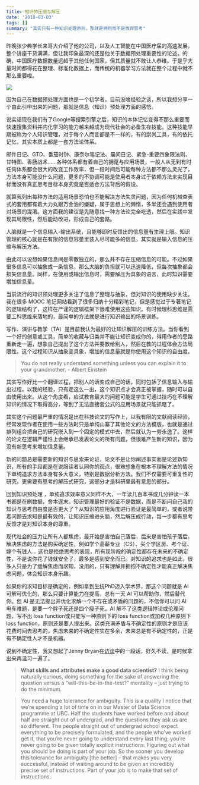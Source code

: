 ```yaml
---
title: 知识的压缩与解压
date: '2018-03-03'
tags: []
summary: "其实只有一种知识处理原则，那就是拥抱而不是放弃思考"
---
```



昨晚张少典学长来哥大介绍了他的公司，以及人工智能在中国医疗届的高速发展。整个讲座干货满满，但让我印象最深的还是他关于数据预处理重要性的论述。的确，中国医疗数据数量远超于其他任何国家，但其质量就不敢让人恭维。于是乎大量时间都得花在整理、标准化数据上，而传统的机器学习方法就在整个过程中就不那么重要啦。

![](https://lh3.googleusercontent.com/b33hrrHb0DmOlmR1iI66p_ArSosoq5zNOwVZndnd9e1BRYCeH7skWKzJPSwEbKjratqlhHQBgr6qYextFNHvxU8rwgyBsnk7eZV3sDs8YvX3N7VigKcKp7UVEvDFwuPg1bbOyq4GwzS46ikkLw1PYlN-Jv9O7Yr6BBkF3pzTxl9JiISI5EuhckE0oDIbinLD6nVNo6AEN8iCU1ANn1kKvnx0GwBDk93kio-r_x4XmfPPBbJs1cdU2KsMAiwLQFE-mLB5IhWnVdQSXK9aaI3kh3Xhma2W92zl5EtwZNOS2OPeqKrBymh9Ij96QP2958f4AiTOtYI6iOfyk7boXpUKWvqMY61r_x7mUxkXpHp0WGkxz6dTk0zgxNLM-WZveGrRa4ORPWqPa_f42SLzcHMSJ55xXhI7ppqcwysmLclEl-V9ZwF80mgQQyLBJRsSgglZ35lRHMPo4NE8WX4e-l5AGclKTCW22gMwEXepqBuDh-APt4l-NT0xgZggZ9HlS01TpdekohLVi0WpARG_jPSWcqyZaaFi3Ge_egQGnA3yQ32S4XfKrQLwDaiZ4Bi8SDH6Z0Zz6TapTMo1WyJPjv4bPLF3xQwabAZTUqJzH8OXdxKc-ATcJQK-mVH_C0Q98DyMDaJyKvnu61GkWCLbOnX0mqefA6JASg3o=w1142-h856-no)

因为自己在数据预处理方面也是一个初学者，目前没啥经验之谈，所以我想分享一个由此引申出来的问题，那就是信息（知识）预处理方面的感悟。

说实话现在我们有了Google等搜索引擎之后，知识的本体记忆变得不那么重要而快速搜集资料并内化学习的能力越来越成为现代社会的必备生存技能。这种技能早期被称为个人知识管理，对于每个人而言都是不一样的，有的崇尚工具，有的依托记忆，其实本质上都是一套方法论体系。

邮件日记、GTD、番茄时钟、康奈尔笔记法、晨间日记、紧急-重要四象限法则、甘特图、香肠战术……各种体系都有着自己的拥趸与应用场景，一般人从无到有时任何体系都会很大的改变工作效率，但一段时间后可能每种方法都不那么灵光了，方法本身可能没什么问题，更多的不协调可能是使用者本身过于依赖方法来实现目标而没有真正思考目标本身究竟是否适合方法背后的假设。

就算我列出每种方法的适用场景恐怕也不能解决方法失灵问题，因为任何机械查表式的套用都有着大力丸跟万金油的嫌疑，属于思想上的懒惰，多半还会遇到使用者对场景的混淆。这方面我的建议是先随意找一种方法论完全吃透，然后在实践中发现其局限性，然后能动改进，形成自己的套路。

人脑就是一个信息输入-输出系统，且能够即时反馈出的信息量有生理上限。知识管理的核心就是在有限的信息容量里装入尽可能多的信息，其实就是输入信息的压缩与解压方法。

由此可以设想如果信息间是零散独立的，那么并不存在压缩信息的可能。不过如果很多信息可以抽象成一条信息，那么大脑的负担就可以迅速降低，但每次抽象都会损失信息量。同样，在使用或输出信息时，需要解压为具象的语言，此时知识需要增加信息量。

当前流行的知识预处理更多关注了信息了整理与抽象，但对知识的使用缺少关注。我在很多 MOOC 笔记网站看到了很多归纳十分精彩笔记，但是感觉过于专著笔记的逻辑结构了，这样在严谨的逻辑框架下很难使用这些知识。有时候理科思维是需要工科思维来落地的，最简单的方法就是进行知识输出的场景训练。

写作、演讲与教学（TA）是目前我认为最好的让知识解压的训练方法。当你看到一个好的创意或工具，简单的收藏与归类并不能让知识变成你的，得用作者的思路重新走一遍，想象自己提出了这个方法并要教给别人，然后在教的过程体会方法局限性。这个过程知识从抽象变具象，增加的信息量就是你使用这个知识的自由度。

> You do not really understand something unless you can explain it to your grandmother.                                            - Albert Einstein

其实写作好比一个翻译过程，把别人的话变成自己的话，同时包括了信息输入与输出过程。以我的经验，只有走这么一出，这个知识点才会真正被掌握，随时可以自由使用出来。从这个角度看，应试教育最大的问题可能是学生可通过技巧在不理解知识的情况下取得高分，等到了无法直接套公式的应用场景就只能抓瞎了。

其实这个问题最严重的情况是出在科技论文的写作上，以我有限的文献阅读经验，经常发现作者在使用一些方法时只是单纯山寨了其他论文的方法模版，也就是通过排列组合把自己的研究嵌入到一个固定的模式中去，然后就认为一劳永逸了。这样的论文在逻辑严谨性上会继承已发表论文的所有问题，但很难产生新的知识，因为没有新思考来增加信息量。

新的问题总是需要新的知识与思索来论证，论文不是让你阐述事实而是论述新知识，所有的手段都是在说服读者认同你的观点，很难想象在根本不理解方法的情况下单纯追求方法本身有多大意义，特别是数据分析方法。我们不仅需要可重复性的研究，更需要有思考的解压式研究，这部分才是科研里最有意思的部分。

回到知识预处理 ，单纯追求效率意义同样不大，一年读几百本书或几分钟读一本书都是在刷数据，舍本逐末。知识管理最好的验证不是数据，而是不断问自己我的知识与思考自由度是否更大了？从知识的应用角度进行验证是最简单的，或者说带着问题去求知是最有效的，让知识压缩进头脑，然后解压成行动，每一步都有思考反馈才是对知识本身的尊重。

现代社会的压力让所有人都焦虑，最开始是害怕自己落后，后来是害怕孩子落后。解决焦虑的方法是购买确定性，例如学个高薪专业（CS）、买个学区房、考个证、嫁个有钱人… 这也是拒绝思考的表现，所有现阶段的确定性都存在未来的不确定性，不是说你花了钱就安全了，最多是感到安全而已。对知识的追求也是如此，很多人只是为了缓解焦虑而求知，没用的，只有理解并拥抱不确定性才能真正解决焦虑问题，体会知识本身乐趣。

如果你的求知目标是确定的，例如拿到生统PhD迈入学术界，那这个问题就是 AI 可解可优化的，那么只要计算能力在提高，总有一天 AI 可以帮助你，然后替代你。但 AI 是无法提出并优化求解一个不存在或矛盾的问题的，不信你可以问 AI 电车难题，是要一个胖子死还是四个瘦子死，AI 解不了这类逻辑悖论或伦理问题，写不出 loss function或只能写一种原则下的 loss function或加权几种原则下 loss function，原则还是要人提出来。这类充满矛盾与不确定性的原则才是应该花费时间去思考的，焦虑未来的不确定性实在多余，未来总是有不确定性的，正是有不确定性人才不是机器。

说到不确定性，我又想起了Jenny Bryan在[访谈](https://www.statschat.org.nz/2017/12/15/jenny-bryan-you-need-a-huge-tolerance-for-ambiguity/)中的一段话，好久不读，是时候拿出来再温习一遍了。

> **What skills and attributes make a good data scientist?** I think being naturally curious, doing something for the sake of answering the question versus a “will-this-be-in-the-test?” mentality – just trying to do the minimum.

> You need a huge tolerance for ambiguity. This is a quality I notice that we’re spending a lot of time on in our Master of Data Science programme at UBC. Half the students have worked before and about half are straight out of undergrad, and the questions they ask us are so different. The people straight out of undergrad school expect everything to be precisely formulated, and the people who’ve worked get it, that you’re never going to understand every last thing; you’re never going to be given totally explicit instructions. Figuring out what you should be doing is part of your job. So the sooner you develop this tolerance for ambiguity [the better] – that makes you very successful, instead of waiting around to be given an incredibly precise set of instructions. Part of your job is to make that set of instructions.

